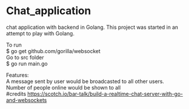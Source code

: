 # Chat_application
chat application with backend in Golang.
This project was started in an attempt to play with Golang.

To run  
$ go get github.com/gorilla/websocket  
Go to src folder  
$ go run main.go  

Features:  
A message sent by user would be broadcasted to all other users.  
Number of people online would be shown to all  
#credits
https://scotch.io/bar-talk/build-a-realtime-chat-server-with-go-and-websockets
